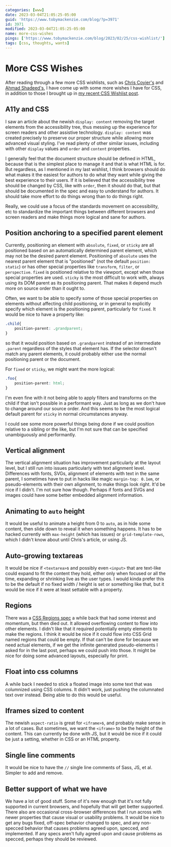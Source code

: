 ```yaml
---
categories: [www]
date: 2023-03-04T21:05:25-05:00
guid: 'https://www.tobymackenzie.com/blog/?p=3971'
id: 3971
modified: 2023-03-04T21:05:25-05:00
name: more-css-wishes
pings: ['https://www.tobymackenzie.com/blog/2023/02/25/css-wishlist/']
tags: [css, thoughts, wants]
---
```


More CSS Wishes
===============

After reading through a few more CSS wishlists, such as [Chris Coyier's](https://chriscoyier.net/2022/12/21/things-css-could-still-use-heading-into-2023/) and [Ahmad Shadeed's](https://ishadeed.com/article/css-wishlist-2023/), I have come up with some more wishes I have for CSS, in addition to those I brought up in [my recent CSS Wishlist post](https://www.tobymackenzie.com/blog/2023/02/25/css-wishlist/).

<!--more-->

A11y and CSS
------

I saw an article about the newish `display: content` removing the target elements from the accessibility tree, thus messing up the experience for screen readers and other assistive technology.  `display: content` was created precisely to preserve our proper structure while allowing more advanced visual styling.  I've read plenty of other similar issues, including with other `display` values and `order` and `content` properties.

I generally feel that the document structure should be defined in HTML, because that is the simplest place to manage it and that is what HTML is for.  But regardless, as I mentioned in my last wishlist, I think browsers should do what makes it the easiest for authors to do what they want while giving the best experience to their users.  If it is believed that the accessibility tree should be changed by CSS, like with `order`, then it should do that, but that should be documented in the spec and easy to understand for authors.  It should take more effort to do things wrong than to do things right.

Really, we could use a focus of the standards movement on accessibility, etc to standardize the important things between different browsers and screen readers and make things more logical and sane for authors.

Position anchoring to a specified parent element
-----

Currently, positioning an element with `absolute`, `fixed`, or `sticky` are all positioned based on an automatically determined parent element, which may not be the desired parent element.  Positioning of `absolute` uses the nearest parent element that is "positioned" (not the default `position: static`) or has other special properties like `transform`, `filter`, or `perspective`.  `fixed` is positioned relative to the viewport, except when those special properties are used.  `sticky` is the most difficult to work with, always using its DOM parent as its positioning parent.  That makes it depend much more on source order than it ought to.

Often, we want to be able to specify some of those special properties on elements without affecting child positioning, or in general to explicitly specify which element is the positioning parent, particularly for `fixed`.  It would be nice to have a property like:

``` css
.child{
	position-parent: .grandparent;
}
```

so that it would position based on `.grandparent` instead of an intermediate `.parent` regardless of the styles that element has.  If the selector doesn't match any parent elements, it could probably either use the normal positioning parent or the document.

For `fixed` or `sticky`, we might want the more logical:

``` css
.foo{
	position-parent: html;
}
```

I'm even fine with it not being able to apply filters and transforms on the child if that isn't possible in a performant way.  Just as long as we don't have to change around our source order.  And this seems to be the most logical default parent for `sticky` in normal circumstances anyway.

I could see some more powerful things being done if we could position relative to a sibling or the like, but I'm not sure that can be specified unambiguously and performantly.

Vertical alignment
-----

The vertical alignment situation has improvement particularly at the layout level, but I still run into issues particularly with text alignment level.  Differences with fonts, SVGs, alignment of elements with text in the same parent, I sometimes have to put in hacks like magic `margin-top: 0.1em`, or pseudo-elements with their own alignment, to make things look right.  It'd be nice if I didn't.  I'm not sure how though.  Perhaps if fonts and SVGs and images could have some better embedded alignment information.

Animating to `auto` height
------

It would be useful to animate a height from 0 to `auto`, as in hide some content, then slide down to reveal it when something happens.  It has to be hacked currently with `max-height` (which has issues) or `grid-template-rows`, which I didn't know about until Chris's article, or using JS.

Auto-growing textareas
------

It would be nice if `<textarea>`s and possibly even `<input>` that are text-like could expand to fit the content they hold, either only when focused or all the time, expanding or shrinking live as the user types.  I would kinda prefer this to be the default if no fixed width / height is set or something like that, but it would be nice if it were at least settable with a property.

Regions
------

There was a [CSS Regions spec](https://drafts.csswg.org/css-regions-1/) a while back that had some interest and momentum, but then died out.  It allowed overflowing content to flow into other elements.  I didn't like that it required potentially empty elements to make the regions.  I think it would be nice if it could flow into CSS Grid named regions that could be empty.  If that can't be done for because we need actual elements, if we get the infinite generated pseudo-elements I asked for in the last post, perhaps we could push into those.  It might be nice for doing some advanced layouts, especially for print.

Float into css columns
-----

A while back I needed to stick a floated image into some text that was columnized using CSS columns.  It didn't work, just pushing the columnated text over instead.  Being able to do this would be useful.

Iframes sized to content
-------

The newish `aspect-ratio` is great for `<iframe>`s, and probably make sense in a lot of cases.  But sometimes, we want the `<iframe>` to be the height of the content.  This can currently be done with JS, but it would be nice if it could be just a setting, whether in CSS or an HTML property.

Single line comments
------

It would be nice to have the `//` single line comments of Sass, JS, et al.  Simpler to add and remove.

Better support of what we have
---------

We have a lot of good stuff.  Some of it's new enough that it's not fully supported in current browsers, and hopefully that will get better supported.  There also are occasional cross-browser differences that I run across with newer properties that cause visual or usability problems.  It would be nice to get any bugs fixed, off-spec behavior changed to spec, and any non-specced behavior that causes problems agreed upon, specced, and implemented.  If any specs aren't fully agreed upon and cause problems as specced, perhaps they should be reviewed.

